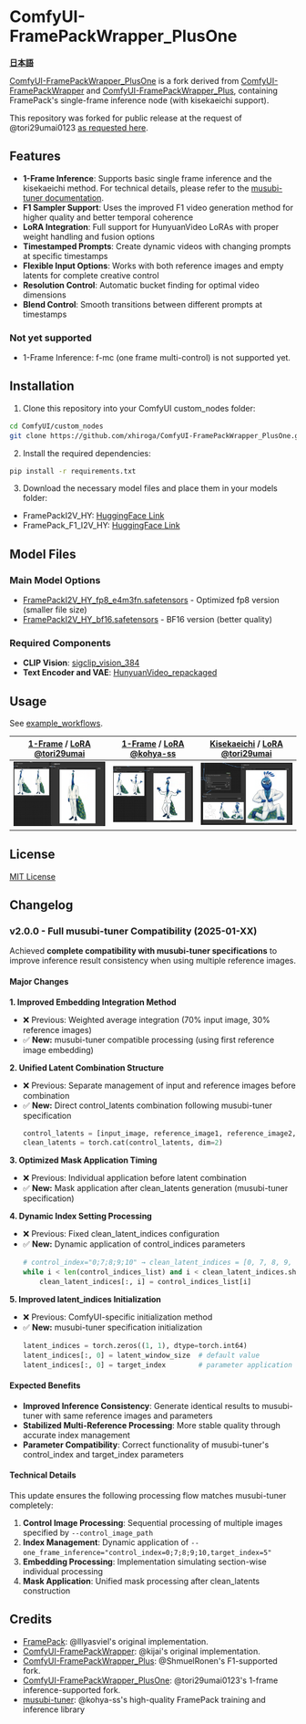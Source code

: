 # ComfyUI-FramePackWrapper_PlusOne

**[日本語](./README.ja.md)**

[ComfyUI-FramePackWrapper_PlusOne](https://github.com/tori29umai0123/ComfyUI-FramePackWrapper_PlusOne) is a fork derived from [ComfyUI-FramePackWrapper](https://github.com/kijai/ComfyUI-FramePackWrapper) and [ComfyUI-FramePackWrapper_Plus](https://github.com/ShmuelRonen/ComfyUI-FramePackWrapper_Plus), containing FramePack's single-frame inference node (with kisekaeichi support).

This repository was forked for public release at the request of @tori29umai0123 [as requested here](https://x.com/tori29umai/status/1928692381735432320).

## Features

- **1-Frame Inference**: Supports basic single frame inference and the kisekaeichi method. For technical details, please refer to the [musubi-tuner documentation](https://github.com/kohya-ss/musubi-tuner/blob/main/docs/framepack_1f.md).
- **F1 Sampler Support**: Uses the improved F1 video generation method for higher quality and better temporal coherence
- **LoRA Integration**: Full support for HunyuanVideo LoRAs with proper weight handling and fusion options
- **Timestamped Prompts**: Create dynamic videos with changing prompts at specific timestamps
- **Flexible Input Options**: Works with both reference images and empty latents for complete creative control
- **Resolution Control**: Automatic bucket finding for optimal video dimensions
- **Blend Control**: Smooth transitions between different prompts at timestamps

### Not yet supported

- 1-Frame Inference: f-mc (one frame multi-control) is not supported yet.

## Installation

1. Clone this repository into your ComfyUI custom_nodes folder:
```bash
cd ComfyUI/custom_nodes
git clone https://github.com/xhiroga/ComfyUI-FramePackWrapper_PlusOne.git
```

2. Install the required dependencies:
```bash
pip install -r requirements.txt
```

3. Download the necessary model files and place them in your models folder:
- FramePackI2V_HY: [HuggingFace Link](https://huggingface.co/lllyasviel/FramePackI2V_HY)
- FramePack_F1_I2V_HY: [HuggingFace Link](https://huggingface.co/lllyasviel/FramePack_F1_I2V_HY_20250503)

## Model Files

### Main Model Options
- [FramePackI2V_HY_fp8_e4m3fn.safetensors](https://huggingface.co/Kijai/HunyuanVideo_comfy/blob/main/FramePackI2V_HY_fp8_e4m3fn.safetensors) - Optimized fp8 version (smaller file size)
- [FramePackI2V_HY_bf16.safetensors](https://huggingface.co/Kijai/HunyuanVideo_comfy/blob/main/FramePackI2V_HY_bf16.safetensors) - BF16 version (better quality)

### Required Components
- **CLIP Vision**: [sigclip_vision_384](https://huggingface.co/Comfy-Org/sigclip_vision_384/tree/main)
- **Text Encoder and VAE**: [HunyuanVideo_repackaged](https://huggingface.co/Comfy-Org/HunyuanVideo_repackaged/tree/main/split_files)

## Usage

See [example_workflows](./example_workflows).

| [1-Frame](./example_workflows/Oneframe.json) / [LoRA @tori29umai](https://huggingface.co/tori29umai/FramePack_LoRA/blob/main/Apose_V7_dim4.safetensors) | [1-Frame](./example_workflows/Oneframe.json) / [LoRA @kohya-ss](https://huggingface.co/kohya-ss/misc-models/blob/main/fp-1f-chibi-1024.safetensors) | [Kisekaeichi](./example_workflows/Oneframe_kisekaeichi.json) / [LoRA @tori29umai](https://huggingface.co/tori29umai/FramePack_LoRA/blob/main/body2img_V7_kisekaeichi_dim4_1e-3_512_768-000140.safetensors) |
| --- | --- | --- |
| ![kisekaeichi](./images/basic-apose.png) | ![chibi](./images/basic-chibi.png) | ![body2img](./images/kisekaeichi-body2img.png) |

## License

[MIT License](LICENSE)

## Changelog

### v2.0.0 - Full musubi-tuner Compatibility (2025-01-XX)

Achieved **complete compatibility with musubi-tuner specifications** to improve inference result consistency when using multiple reference images.

#### Major Changes

**1. Improved Embedding Integration Method**
- ❌ Previous: Weighted average integration (70% input image, 30% reference images)
- ✅ **New:** musubi-tuner compatible processing (using first reference image embedding)

**2. Unified Latent Combination Structure**
- ❌ Previous: Separate management of input and reference images before combination
- ✅ **New:** Direct control_latents combination following musubi-tuner specification
  ```python
  control_latents = [input_image, reference_image1, reference_image2, ..., zero_latent]
  clean_latents = torch.cat(control_latents, dim=2)
  ```

**3. Optimized Mask Application Timing**
- ❌ Previous: Individual application before latent combination
- ✅ **New:** Mask application after clean_latents generation (musubi-tuner specification)

**4. Dynamic Index Setting Processing**
- ❌ Previous: Fixed clean_latent_indices configuration
- ✅ **New:** Dynamic application of control_indices parameters
  ```python
  # control_index="0;7;8;9;10" → clean_latent_indices = [0, 7, 8, 9, 10]
  while i < len(control_indices_list) and i < clean_latent_indices.shape[1]:
      clean_latent_indices[:, i] = control_indices_list[i]
  ```

**5. Improved latent_indices Initialization**
- ❌ Previous: ComfyUI-specific initialization method
- ✅ **New:** musubi-tuner specification initialization
  ```python
  latent_indices = torch.zeros((1, 1), dtype=torch.int64)
  latent_indices[:, 0] = latent_window_size  # default value
  latent_indices[:, 0] = target_index        # parameter application
  ```

#### Expected Benefits

- **Improved Inference Consistency**: Generate identical results to musubi-tuner with same reference images and parameters
- **Stabilized Multi-Reference Processing**: More stable quality through accurate index management
- **Parameter Compatibility**: Correct functionality of musubi-tuner's control_index and target_index parameters

#### Technical Details

This update ensures the following processing flow matches musubi-tuner completely:

1. **Control Image Processing**: Sequential processing of multiple images specified by `--control_image_path`
2. **Index Management**: Dynamic application of `--one_frame_inference="control_index=0;7;8;9;10,target_index=5"`
3. **Embedding Processing**: Implementation simulating section-wise individual processing
4. **Mask Application**: Unified mask processing after clean_latents construction

## Credits

- [FramePack](https://github.com/lllyasviel/FramePack): @lllyasviel's original implementation.
- [ComfyUI-FramePackWrapper](https://github.com/kijai/ComfyUI-FramePackWrapper): @kijai's original implementation.
- [ComfyUI-FramePackWrapper_Plus](https://github.com/ShmuelRonen/ComfyUI-FramePackWrapper_Plus): @ShmuelRonen's F1-supported fork.
- [ComfyUI-FramePackWrapper_PlusOne](https://github.com/tori29umai0123/ComfyUI-FramePackWrapper_PlusOne): @tori29umai0123's 1-frame inference-supported fork.
- [musubi-tuner](https://github.com/kohya-ss/musubi-tuner): @kohya-ss's high-quality FramePack training and inference library
